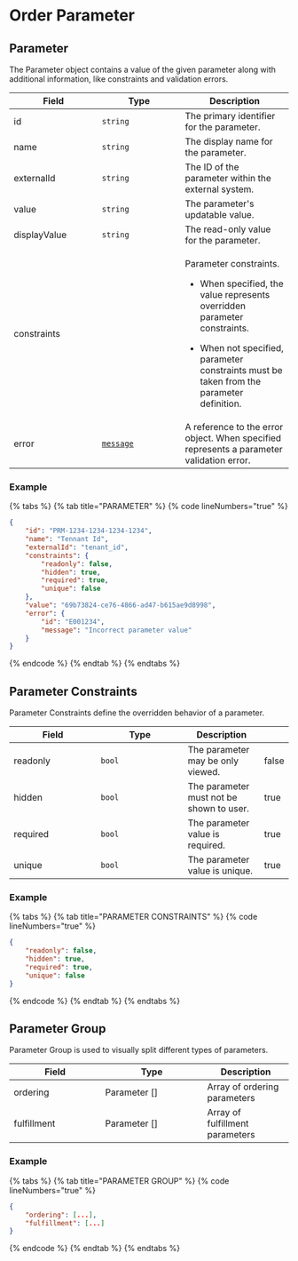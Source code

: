 # Order Parameter

## Parameter <a href="#parameter" id="parameter"></a>

The Parameter object contains a value of the given parameter along with additional information, like constraints and validation errors.

<table><thead><tr><th width="143">Field</th><th width="134">Type</th><th>Description</th></tr></thead><tbody><tr><td>id</td><td><code>string</code></td><td>The primary identifier for the parameter.</td></tr><tr><td>name</td><td><code>string</code></td><td>The display name for the parameter.</td></tr><tr><td>externalId</td><td><code>string</code></td><td>The ID of the parameter within the external system.</td></tr><tr><td>value</td><td><code>string</code></td><td>The parameter's updatable value.</td></tr><tr><td>displayValue</td><td><code>string</code></td><td>The read-only value for the parameter.</td></tr><tr><td>constraints</td><td></td><td><p>Parameter constraints.</p><ul><li>When specified, the value represents overridden parameter constraints.</li></ul><ul><li>When not specified, parameter constraints must be taken from the parameter definition.</li></ul></td></tr><tr><td>error</td><td><a href="../notifications-api/messages/"><code>message</code></a></td><td>A reference to the error object. When specified represents a parameter validation error.</td></tr></tbody></table>

### Example

{% tabs %}
{% tab title="PARAMETER" %}
{% code lineNumbers="true" %}
```json
{
    "id": "PRM-1234-1234-1234-1234",
    "name": "Tennant Id",
    "externalId": "tenant_id",
    "constraints": {
        "readonly": false,
        "hidden": true,
        "required": true,
        "unique": false
    },
    "value": "69b73824-ce76-4866-ad47-b615ae9d8998",
    "error": {
        "id": "E001234",
        "message": "Incorrect parameter value"
    }
}
```
{% endcode %}
{% endtab %}
{% endtabs %}

## Parameter Constraints <a href="#parameter-constraints" id="parameter-constraints"></a>

Parameter Constraints define the overridden behavior of a parameter.

<table><thead><tr><th width="141">Field</th><th width="141">Type</th><th>Description</th><th data-hidden></th></tr></thead><tbody><tr><td>readonly</td><td><code>bool</code></td><td>The parameter may be only viewed.</td><td>false</td></tr><tr><td>hidden</td><td><code>bool</code></td><td>The parameter must not be shown to user.</td><td>true</td></tr><tr><td>required</td><td><code>bool</code></td><td>The parameter value is required.</td><td>true</td></tr><tr><td>unique</td><td><code>bool</code></td><td>The parameter value is unique.</td><td>true</td></tr></tbody></table>

### Example

{% tabs %}
{% tab title="PARAMETER CONSTRAINTS" %}
{% code lineNumbers="true" %}
```json
{
    "readonly": false,
    "hidden": true,
    "required": true,
    "unique": false
}
```
{% endcode %}
{% endtab %}
{% endtabs %}

## Parameter Group <a href="#parameter-group" id="parameter-group"></a>

Parameter Group is used to visually split different types of parameters.

<table><thead><tr><th width="149">Field</th><th width="168">Type</th><th>Description</th></tr></thead><tbody><tr><td>ordering</td><td>Parameter []</td><td>Array of ordering parameters</td></tr><tr><td>fulfillment</td><td>Parameter []</td><td>Array of fulfillment parameters</td></tr></tbody></table>

### Example

{% tabs %}
{% tab title="PARAMETER GROUP" %}
{% code lineNumbers="true" %}
```json
{
    "ordering": [...],
    "fulfillment": [...]
}
```
{% endcode %}
{% endtab %}
{% endtabs %}
